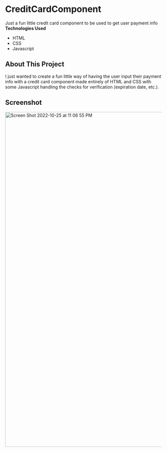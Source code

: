 # CreditCardComponent
Just a fun little credit card component to be used to get user payment info
**Technologies Used**
- HTML
- CSS
- Javascript

## About This Project
I just wanted to create a fun little way of having the user input their payment info with a credit card component made entirely of HTML and CSS with some Javascript handling the checks for verification (expiration date, etc.).

## Screenshot
<img width="1074" alt="Screen Shot 2022-10-25 at 11 06 55 PM" src="https://user-images.githubusercontent.com/35150986/197939859-55e5a990-179a-4997-b5a9-54c1f0339522.png">
